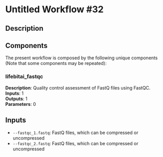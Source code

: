 # Untitled Workflow #32

## Description



## Components

The present workflow is composed by the following unique components (Note that some components may be repeated):

### lifebitai_fastqc

**Description**: Quality control assessment of FastQ files using FastQC.\
**Inputs**: 1\
**Outputs**: 1\
**Parameters**: 0

## Inputs

- `--fastqc_1.fastq`: FastQ files, which can be compressed or uncompressed
- `--fastqc_2.fastq`: FastQ files, which can be compressed or uncompressed
